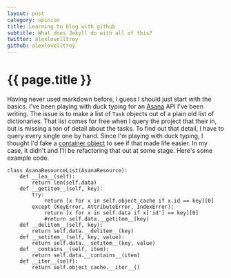 ```yaml
---
layout: post
category: opinion
title: Learning to blog with github
subtitle: What does Jekyll do with all of this?
twitter: alexlovelltroy
github: alexlovelltroy
---
```


{{ page.title }}
================

Having never used markdown before, I guess I should just start with the basics.  I've been playing with duck typing for an [Asana](http://asana.com) API I've been writing.  The issue is to make a list of `Task` objects out of a plain old list of dictionaries.  That list comes for free when I query the project that their in, but is missing a ton of detail about the tasks.  To find out that detail, I have to query every single one by hand.  Since I'm playing with duck typing, I thought I'd fake a [container object](http://docs.python.org/reference/datamodel.html#emulating-container-types) to see if that made life easier.  In my case, it didn't and I'll be refactoring that out at some stage.  Here's some example code.

~~~
class AsanaResourceList(AsanaResource):
    def __len__(self):
        return len(self.data)
    def __getitem__(self, key):
        try:
            return [x for x in self.object_cache if x.id == key][0]
        except (KeyError, AttributeError, IndexError):
            return [x for x in self.data if x['id'] == key][0]
            #return self.data.__getitem__(key)
    def __delitem__(self, key):
        return self.data.__delitem__(key)
    def __setitem__(self, key, value):
        return self.data.__setitem__(key, value)
    def __contains__(self, item):
        return self.data.__contains__(item)
    def __iter__(self):
        return self.object_cache.__iter__()
~~~

